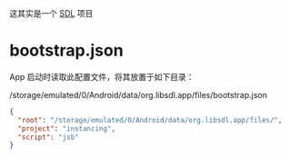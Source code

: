 这其实是一个 [SDL](https://github.com/libsdl-org/SDL/tree/release-2.26.5/android-project) 项目

# bootstrap.json

App 启动时读取此配置文件，将其放置于如下目录：

/storage/emulated/0/Android/data/org.libsdl.app/files/bootstrap.json

```json
{
  "root": "/storage/emulated/0/Android/data/org.libsdl.app/files/",
  "project": "instancing",
  "script": "jsb"
}
```
